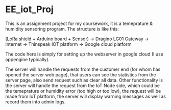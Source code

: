 # EE_iot_Proj

This is an assignment project for my coursework, it is a temeprature & humidity sensoring program.
The structure is like this:

(LoRa shield + Arduino board + Sensor) -> Dragino LG01 Gateway -> Internet -> Thinspeak IOT platform -> Google cloud platform

The code here is simply for setting up the webserver in google cloud (I use appengine typically).

The server will handle the requests from the customer end (for whom has opened the server web page), that users can see the statistics from the server page, also send request such as clear all data. 
Other functionality is the server will handle the request from the IoT Node side, which could be the temeprature or humidity error (too high or too low), the request will be made from IoT platform, the server will display warning messages as well as record them into admin logs.
